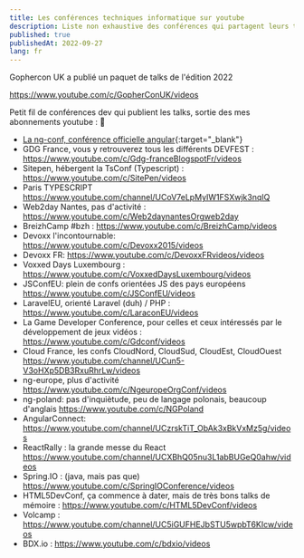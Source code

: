 ```yaml
---
title: Les conférences techniques informatique sur youtube
description: Liste non exhaustive des conférences qui partagent leurs talks sur youtube.
published: true
publishedAt: 2022-09-27
lang: fr
---
```


Gophercon UK a publié un paquet de talks de l'édition 2022

https://www.youtube.com/c/GopherConUK/videos

Petit fil de conférences dev qui publient les talks, sortie des mes abonnements youtube : 🧵 

- [La ng-conf, conférence officielle angular](https://www.youtube.com/c/ngconfonline/videos){:target="_blank"}
- GDG France, vous y retrouverez tous les différents DEVFEST : https://www.youtube.com/c/Gdg-franceBlogspotFr/videos 
- Sitepen, hébergent la TsConf (Typescript) : https://www.youtube.com/c/SitePen/videos
- Paris TYPESCRIPT https://www.youtube.com/channel/UCoV7eLpMyIW1FSXwjk3nqIQ 
- Web2day Nantes, pas d'activité : https://www.youtube.com/c/Web2daynantesOrgweb2day
- BreizhCamp #bzh : https://www.youtube.com/c/BreizhCamp/videos
- Devoxx l'incontournable: https://www.youtube.com/c/Devoxx2015/videos
- Devoxx FR: https://www.youtube.com/c/DevoxxFRvideos/videos 
- Voxxed Days Luxembourg : https://www.youtube.com/c/VoxxedDaysLuxembourg/videos
- JSConfEU: plein de confs orientées JS des pays européens https://www.youtube.com/c/JSConfEU/videos
- LaravelEU, orienté Laravel (duh) / PHP : https://www.youtube.com/c/LaraconEU/videos
- La Game Developer Conference, pour celles et ceux intéressés par le développement de jeux vidéos : https://www.youtube.com/c/Gdconf/videos
- Cloud France, les confs CloudNord, CloudSud, CloudEst, CloudOuest https://www.youtube.com/channel/UCun5-V3oHXp5DB3RxuRhrLw/videos
- ng-europe, plus d'activité https://www.youtube.com/c/NgeuropeOrgConf/videos 
- ng-poland: pas d'inquiètude, peu de langage polonais, beaucoup d'anglais https://www.youtube.com/c/NGPoland
- AngularConnect: https://www.youtube.com/channel/UCzrskTiT_ObAk3xBkVxMz5g/videos
- ReactRally : la grande messe du React https://www.youtube.com/channel/UCXBhQ05nu3L1abBUGeQ0ahw/videos
- Spring.IO : (java, mais pas que) https://www.youtube.com/c/SpringIOConference/videos 
- HTML5DevConf, ça commence à dater, mais de très bons talks de mémoire : https://www.youtube.com/c/HTML5DevConf/videos 
- Volcamp : https://www.youtube.com/channel/UC5iGUFHEJbSTU5wpbT6KIcw/videos
- BDX.io : https://www.youtube.com/c/bdxio/videos


